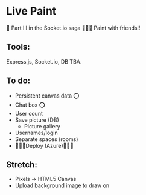 # Live Paint
🎨  Part III in the Socket.io saga 🌈🌻🍭 Paint with friends!!

## Tools:

Express.js, Socket.io, DB TBA.

## To do:

- Persistent canvas data :o:
- Chat box ⭕️
- User count
- Save picture (DB)
  - Picture gallery
- Usernames/login
- Separate spaces (rooms)
- 🌱🌱🌱Deploy (Azure)🌱🌱🌱

## Stretch:

- Pixels -> HTML5 Canvas
- Upload background image to draw on
